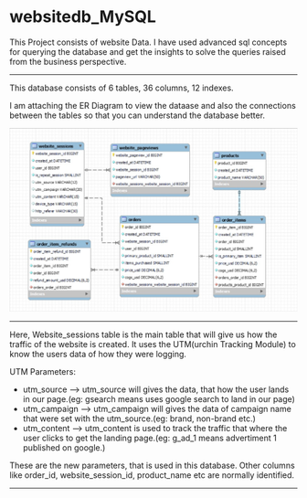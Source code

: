 # websitedb_MySQL
 This Project consists of website Data.  I have used advanced sql concepts for querying the database and get the insights to solve the queries raised from the business perspective.

---

This database consists of 6 tables, 36 columns, 12 indexes.

I am attaching the ER Diagram to view the dataase and also the connections between the tables so that you can understand the database better.

![ER_Diagram](Outputs/ER_Diagram.jpg)

---

Here, Website_sessions table is the main table that will give us how the traffic of the website is created. It uses the UTM(urchin Tracking Module) to know the users data of how they were logging.

UTM Parameters:
 * utm_source     -->  utm_source will gives the data, that how the user lands in our page.(eg: gsearch means uses google search to land in our page) 
 * utm_campaign   -->  utm_campaign will gives the data of campaign name that were set with the utm_source.(eg: brand, non-brand etc.)
 * utm_content    -->  utm_content is used to track the traffic that where the user clicks to get the landing page.(eg: g_ad_1 means advertiment 1 published on google.)

These are the new parameters, that is used in this database. Other columns like order_id, website_session_id, product_name etc are normally identified.

---
